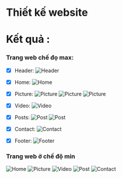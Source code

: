 # Thiết kế website
# Kết quả :
### Trang web chế đọ max:
- [x] Header:
![Header](Header.PNG)

- [x] Home:
![Home](images/Home.PNG)

- [x] Picture:
![Picture](images/Picture1.PNG)
![Picture](images/Picture2.PNG)
![Picture](images/Picture3.PNG)

- [x] Video:
![Video](images/Video.PNG)

- [x] Posts:
![Post](images/Post1.PNG)
![Post](images/Post2.PNG)

- [x] Contact:
![Contact](images/Contact.PNG)

- [x] Footer:
![Footer](images/Footer.PNG)

### Trang web ở chế độ min
![Home](./images/Home-min.PNG)
![Picture](./images/Picture-min.PNG)
![Video](./images/Video-min.PNG)
![Post](./images/Post-min.PNG)
![Contact](./images/Contact-min.PNG)




